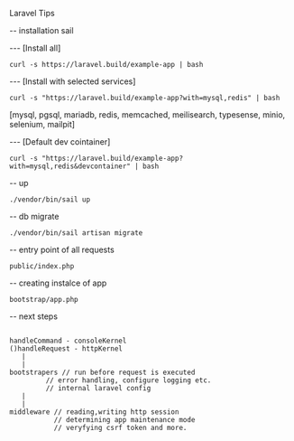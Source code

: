 Laravel Tips

-- installation sail

--- [Install all]

```
curl -s https://laravel.build/example-app | bash
```

--- [Install with selected services]

```
curl -s "https://laravel.build/example-app?with=mysql,redis" | bash
```

[mysql, pgsql, mariadb, redis, memcached, meilisearch, typesense, minio, selenium, mailpit]

--- [Default dev cointainer]

```
curl -s "https://laravel.build/example-app?with=mysql,redis&devcontainer" | bash
```

-- up
```
./vendor/bin/sail up
```
-- db migrate
```
./vendor/bin/sail artisan migrate
```
-- entry point of all requests

```
public/index.php
```

-- creating instalce of app

```
bootstrap/app.php
```

-- next steps
```

handleCommand - consoleKernel
()handleRequest - httpKernel
   |
   |
bootstrapers // run before request is executed
	     // error handling, configure logging etc.
	     // internal laravel config 
   |
   |
middleware // reading,writing http session
           // determining app maintenance mode 
           // veryfying csrf token and more.
```



